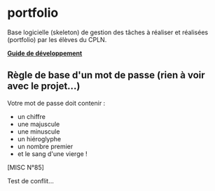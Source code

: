 # portfolio
Base logicielle (skeleton) de gestion des tâches à réaliser et réalisées (portfolio) par les élèves du CPLN.

**[Guide de développement](https://github.com/CPLN/portfolio/wiki/Guide-de-d%C3%A9veloppement)**

## Règle de base d'un mot de passe (rien à voir avec le projet...)
Votre mot de passe doit contenir :
 - un chiffre
 - une majuscule
 - une minuscule
 - un hiéroglyphe
 - un nombre premier
 - et le sang d'une vierge !
 
 [MISC N°85]

Test de conflit...
